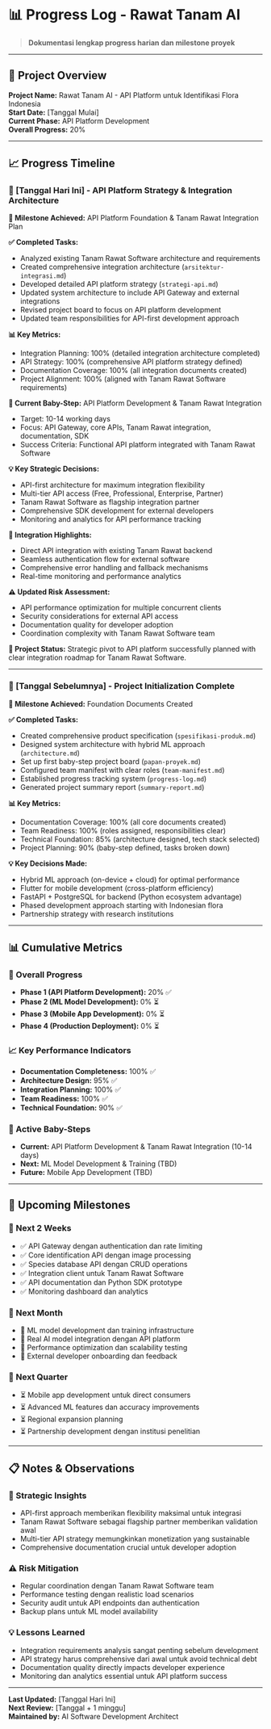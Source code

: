# 📊 Progress Log - Rawat Tanam AI

> **Dokumentasi lengkap progress harian dan milestone proyek**

---

## 🎯 Project Overview

**Project Name:** Rawat Tanam AI - API Platform untuk Identifikasi Flora Indonesia  
**Start Date:** [Tanggal Mulai]  
**Current Phase:** API Platform Development  
**Overall Progress:** 20%  

---

## 📈 Progress Timeline

### 📅 [Tanggal Hari Ini] - API Platform Strategy & Integration Architecture

**🎯 Milestone Achieved:** API Platform Foundation & Tanam Rawat Integration Plan

**✅ Completed Tasks:**
- Analyzed existing Tanam Rawat Software architecture and requirements
- Created comprehensive integration architecture (`arsitektur-integrasi.md`)
- Developed detailed API platform strategy (`strategi-api.md`)
- Updated system architecture to include API Gateway and external integrations
- Revised project board to focus on API platform development
- Updated team responsibilities for API-first development approach

**📊 Key Metrics:**
- Integration Planning: 100% (detailed integration architecture completed)
- API Strategy: 100% (comprehensive API platform strategy defined)
- Documentation Coverage: 100% (all integration documents created)
- Project Alignment: 100% (aligned with Tanam Rawat Software requirements)

**🔄 Current Baby-Step:** API Platform Development & Tanam Rawat Integration
- Target: 10-14 working days
- Focus: API Gateway, core APIs, Tanam Rawat integration, documentation, SDK
- Success Criteria: Functional API platform integrated with Tanam Rawat Software

**💡 Key Strategic Decisions:**
- API-first architecture for maximum integration flexibility
- Multi-tier API access (Free, Professional, Enterprise, Partner)
- Tanam Rawat Software as flagship integration partner
- Comprehensive SDK development for external developers
- Monitoring and analytics for API performance tracking

**🔌 Integration Highlights:**
- Direct API integration with existing Tanam Rawat backend
- Seamless authentication flow for external software
- Comprehensive error handling and fallback mechanisms
- Real-time monitoring and performance analytics

**⚠️ Updated Risk Assessment:**
- API performance optimization for multiple concurrent clients
- Security considerations for external API access
- Documentation quality for developer adoption
- Coordination complexity with Tanam Rawat Software team

**🎉 Project Status:** Strategic pivot to API platform successfully planned with clear integration roadmap for Tanam Rawat Software.

---

### 📅 [Tanggal Sebelumnya] - Project Initialization Complete

**🎯 Milestone Achieved:** Foundation Documents Created

**✅ Completed Tasks:**
- Created comprehensive product specification (`spesifikasi-produk.md`)
- Designed system architecture with hybrid ML approach (`architecture.md`)
- Set up first baby-step project board (`papan-proyek.md`)
- Configured team manifest with clear roles (`team-manifest.md`)
- Established progress tracking system (`progress-log.md`)
- Generated project summary report (`summary-report.md`)

**📊 Key Metrics:**
- Documentation Coverage: 100% (all core documents created)
- Team Readiness: 100% (roles assigned, responsibilities clear)
- Technical Foundation: 85% (architecture designed, tech stack selected)
- Project Planning: 90% (baby-step defined, tasks broken down)

**💡 Key Decisions Made:**
- Hybrid ML approach (on-device + cloud) for optimal performance
- Flutter for mobile development (cross-platform efficiency)
- FastAPI + PostgreSQL for backend (Python ecosystem advantage)
- Phased development approach starting with Indonesian flora
- Partnership strategy with research institutions

---

## 📊 Cumulative Metrics

### 🎯 Overall Progress
- **Phase 1 (API Platform Development):** 20% ✅
- **Phase 2 (ML Model Development):** 0% ⏳
- **Phase 3 (Mobile App Development):** 0% ⏳
- **Phase 4 (Production Deployment):** 0% ⏳

### 📈 Key Performance Indicators
- **Documentation Completeness:** 100% ✅
- **Architecture Design:** 95% ✅
- **Integration Planning:** 100% ✅
- **Team Readiness:** 100% ✅
- **Technical Foundation:** 90% ✅

### 🔄 Active Baby-Steps
- **Current:** API Platform Development & Tanam Rawat Integration (10-14 days)
- **Next:** ML Model Development & Training (TBD)
- **Future:** Mobile App Development (TBD)

---

## 🎯 Upcoming Milestones

### 📅 Next 2 Weeks
- ✅ API Gateway dengan authentication dan rate limiting
- ✅ Core identification API dengan image processing
- ✅ Species database API dengan CRUD operations
- ✅ Integration client untuk Tanam Rawat Software
- ✅ API documentation dan Python SDK prototype
- ✅ Monitoring dashboard dan analytics

### 📅 Next Month
- 🔄 ML model development dan training infrastructure
- 🔄 Real AI model integration dengan API platform
- 🔄 Performance optimization dan scalability testing
- 🔄 External developer onboarding dan feedback

### 📅 Next Quarter
- ⏳ Mobile app development untuk direct consumers
- ⏳ Advanced ML features dan accuracy improvements
- ⏳ Regional expansion planning
- ⏳ Partnership development dengan institusi penelitian

---

## 📋 Notes & Observations

### 🎯 Strategic Insights
- API-first approach memberikan flexibility maksimal untuk integrasi
- Tanam Rawat Software sebagai flagship partner memberikan validation awal
- Multi-tier API strategy memungkinkan monetization yang sustainable
- Comprehensive documentation crucial untuk developer adoption

### ⚠️ Risk Mitigation
- Regular coordination dengan Tanam Rawat Software team
- Performance testing dengan realistic load scenarios
- Security audit untuk API endpoints dan authentication
- Backup plans untuk ML model availability

### 💡 Lessons Learned
- Integration requirements analysis sangat penting sebelum development
- API strategy harus comprehensive dari awal untuk avoid technical debt
- Documentation quality directly impacts developer experience
- Monitoring dan analytics essential untuk API platform success

---

**Last Updated:** [Tanggal Hari Ini]  
**Next Review:** [Tanggal + 1 minggu]  
**Maintained by:** AI Software Development Architect